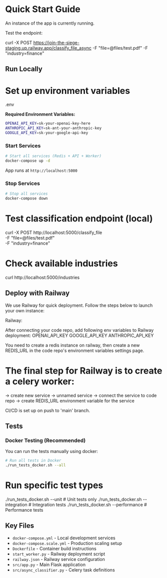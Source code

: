 # Quick Start Guide

An instance of the app is currently running. 

Test the endpoint:

curl -X POST https://join-the-siege-staging.up.railway.app/classify_file_async -F "file=@files/test.pdf" -F "industry=finance"

##  Run Locally

# Set up environment variables
.env

**Required Environment Variables:**
```bash
OPENAI_API_KEY=sk-your-openai-key-here
ANTHROPIC_API_KEY=sk-ant-your-anthropic-key
GOOGLE_API_KEY=sk-your-google-api-key
```

### Start Services
```bash
# Start all services (Redis + API + Worker)
docker-compose up -d

```

App runs at `http://localhost:5000`

### Stop Services
```bash
# Stop all services
docker-compose down

```

# Test classification endpoint (local)
curl -X POST http://localhost:5000/classify_file \
  -F "file=@files/test.pdf" \
  -F "industry=finance"

# Check available industries
curl http://localhost:5000/industries

## Deploy with Railway

We use Railway for quick deployment. Follow the steps below to launch your own instance:

Railway:

After connecting your code repo, add following env variables to Railway deployment: 
OPENAI_API_KEY
GOOGLE_API_KEY
ANTHROPIC_API_KEY

You need to create a redis instance on railway, then create a new REDIS_URL in the code repo's environment variables settings page.

# The final step for Railway is to create a celery worker:

-> create new service
-> unnamed service
-> connect the service to code repo
-> create REDIS_URL environment variable for the service

CI/CD is set up on push to 'main' branch.


## Tests

### Docker Testing (Recommended)

You can run the tests manually using docker:

```bash
# Run all tests in Docker
./run_tests_docker.sh --all
```

# Run specific test types
./run_tests_docker.sh --unit           # Unit tests only
./run_tests_docker.sh --integration    # Integration tests
./run_tests_docker.sh --performance    # Performance tests


## Key Files

- `docker-compose.yml` - Local development services
- `docker-compose.scale.yml` - Production scaling setup
- `Dockerfile` - Container build instructions
- `start_worker.py` - Railway deployment script
- `railway.json` - Railway service configuration
- `src/app.py` - Main Flask application
- `src/async_classifier.py` - Celery task definitions
